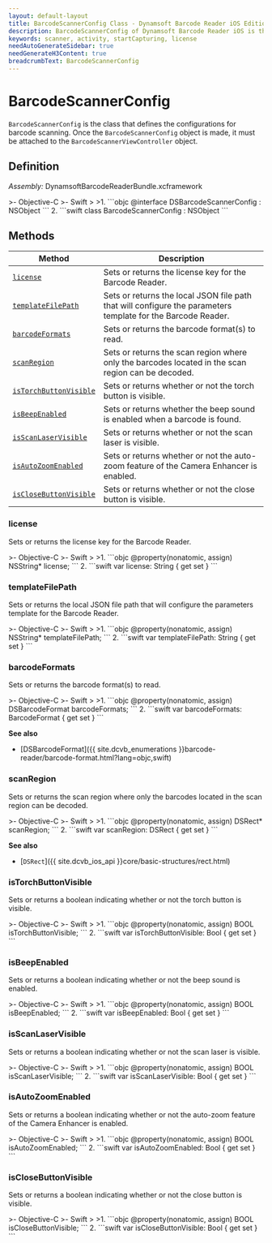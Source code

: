 ```yaml
---
layout: default-layout
title: BarcodeScannerConfig Class - Dynamsoft Barcode Reader iOS Edition
description: BarcodeScannerConfig of Dynamsoft Barcode Reader iOS is the class that defines the configurations for BarcodeScanner component.
keywords: scanner, activity, startCapturing, license 
needAutoGenerateSidebar: true
needGenerateH3Content: true
breadcrumbText: BarcodeScannerConfig
---
```


# BarcodeScannerConfig

`BarcodeScannerConfig` is the class that defines the configurations for barcode scanning. Once the `BarcodeScannerConfig` object is made, it must be attached to the `BarcodeScannerViewController` object.

## Definition

*Assembly:* DynamsoftBarcodeReaderBundle.xcframework

<div class="sample-code-prefix"></div>
>- Objective-C
>- Swift
>
>1. 
```objc
@interface DSBarcodeScannerConfig : NSObject
```
2. 
```swift
class BarcodeScannerConfig : NSObject
```

## Methods

| Method | Description |
| ------ | ----------- |
| [`license`](#license) | Sets or returns the license key for the Barcode Reader. |
| [`templateFilePath`](#templatefilepath) | Sets or returns the local JSON file path that will configure the parameters template for the Barcode Reader. |
| [`barcodeFormats`](#barcodeformats) | Sets or returns the barcode format(s) to read. |
| [`scanRegion`](#scanregion) | Sets or returns the scan region where only the barcodes located in the scan region can be decoded. |
| [`isTorchButtonVisible`](#istorchbuttonvisible) | Sets or returns whether or not the torch button is visible. |
| [`isBeepEnabled`](#isbeepenabled) | Sets or returns whether the beep sound is enabled when a barcode is found. |
| [`isScanLaserVisible`](#isscanlaservisible) | Sets or returns whether or not the scan laser is visible. |
| [`isAutoZoomEnabled`](#isautozoomenabled) | Sets or returns whether or not the auto-zoom feature of the Camera Enhancer is enabled. |
| [`isCloseButtonVisible`](#isclosebuttonvisible) | Sets or returns whether or not the close button is visible. |

### license

Sets or returns the license key for the Barcode Reader.

<div class="sample-code-prefix"></div>
>- Objective-C
>- Swift
>
>1. 
```objc
@property(nonatomic, assign) NSString* license;
```
2. 
```swift
var license: String { get set }
```

### templateFilePath

Sets or returns the local JSON file path that will configure the parameters template for the Barcode Reader.

<div class="sample-code-prefix"></div>
>- Objective-C
>- Swift
>
>1. 
```objc
@property(nonatomic, assign) NSString* templateFilePath;
```
2. 
```swift
var templateFilePath: String { get set }
```

### barcodeFormats

Sets or returns the barcode format(s) to read.

<div class="sample-code-prefix"></div>
>- Objective-C
>- Swift
>
>1. 
```objc
@property(nonatomic, assign) DSBarcodeFormat barcodeFormats;
```
2. 
```swift
var barcodeFormats: BarcodeFormat { get set }
```

**See also**

- [DSBarcodeFormat]({{ site.dcvb_enumerations }}barcode-reader/barcode-format.html?lang=objc,swift)

### scanRegion

Sets or returns the scan region where only the barcodes located in the scan region can be decoded.

<div class="sample-code-prefix"></div>
>- Objective-C
>- Swift
>
>1. 
```objc
@property(nonatomic, assign) DSRect* scanRegion;
```
2. 
```swift
var scanRegion: DSRect { get set }
```

**See also**

- [`DSRect`]({{ site.dcvb_ios_api }}core/basic-structures/rect.html)

### isTorchButtonVisible

Sets or returns a boolean indicating whether or not the torch button is visible.

<div class="sample-code-prefix"></div>
>- Objective-C
>- Swift
>
>1. 
```objc
@property(nonatomic, assign) BOOL isTorchButtonVisible;
```
2. 
```swift
var isTorchButtonVisible: Bool { get set }
```

### isBeepEnabled

Sets or returns a boolean indicating whether or not the beep sound is enabled.

<div class="sample-code-prefix"></div>
>- Objective-C
>- Swift
>
>1. 
```objc
@property(nonatomic, assign) BOOL isBeepEnabled;
```
2. 
```swift
var isBeepEnabled: Bool { get set }
```

### isScanLaserVisible

Sets or returns a boolean indicating whether or not the scan laser is visible.

<div class="sample-code-prefix"></div>
>- Objective-C
>- Swift
>
>1. 
```objc
@property(nonatomic, assign) BOOL isScanLaserVisible;
```
2. 
```swift
var isScanLaserVisible: Bool { get set }
```

### isAutoZoomEnabled

Sets or returns a boolean indicating whether or not the auto-zoom feature of the Camera Enhancer is enabled.

<div class="sample-code-prefix"></div>
>- Objective-C
>- Swift
>
>1. 
```objc
@property(nonatomic, assign) BOOL isAutoZoomEnabled;
```
2. 
```swift
var isAutoZoomEnabled: Bool { get set }
```

### isCloseButtonVisible

Sets or returns a boolean indicating whether or not the close button is visible.

<div class="sample-code-prefix"></div>
>- Objective-C
>- Swift
>
>1. 
```objc
@property(nonatomic, assign) BOOL isCloseButtonVisible;
```
2. 
```swift
var isCloseButtonVisible: Bool { get set }
```
